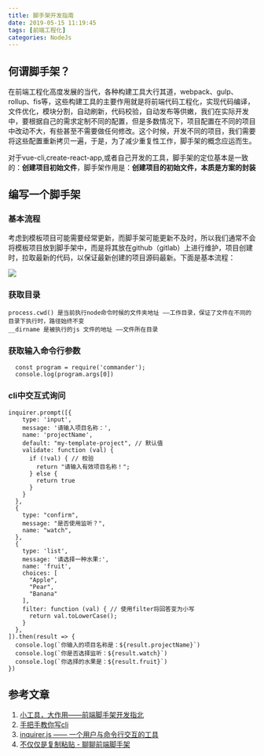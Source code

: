 ```yaml
---
title: 脚手架开发指南
date: 2019-05-15 11:19:45
tags: [前端工程化]
categories: NodeJs
---
```


## 何谓脚手架？

在前端工程化高度发展的当代，各种构建工具大行其道，webpack、gulp、rollup、fis等，这些构建工具的主要作用就是将前端代码工程化，实现代码编译，文件优化，模块分割，自动刷新，代码校验，自动发布等供嫩，我们在实际开发中，要根据自己的需求定制不同的配置，但是多数情况下，项目配置在不同的项目中改动不大，有些甚至不需要做任何修改。这个时候，开发不同的项目，我们需要将这些配置重新拷贝一遍，于是，为了减少重复性工作，脚手架的概念应运而生。  

<!-- more -->

对于vue-cli,create-react-app,或者自己开发的工具，脚手架的定位基本是一致的：**创建项目初始文件**，脚手架作用是：**创建项目的初始文件，本质是方案的封装**

## 编写一个脚手架

### 基本流程
考虑到模板项目可能需要经常更新，而脚手架可能更新不及时，所以我们通常不会将模板项目放到脚手架中，而是将其放在github（gitlab）上进行维护，项目创建时，拉取最新的代码，以保证最新创建的项目源码最新。下面是基本流程：

![](https://i.imgur.com/9UY3UIr.png)

### 获取目录
	process.cwd() 是当前执行node命令时候的文件夹地址 ——工作目录，保证了文件在不同的目录下执行时，路径始终不变
	__dirname 是被执行的js 文件的地址 ——文件所在目录

### 获取输入命令行参数

	  const program = require('commander');
	  console.log(program.args[0])

### cli中交互式询问 

 
	inquirer.prompt([{
	    type: 'input',
	    message: '请输入项目名称：',
	    name: 'projectName',
	    default: "my-template-project", // 默认值
	    validate: function (val) {
	      if (!val) { // 校验
	        return "请输入有效项目名称！";
	      } else {
	        return true
	      }
	    }
	  },
	  {
	    type: "confirm",
	    message: "是否使用监听？",
	    name: "watch",
	  },
	  {
	    type: 'list',
	    message: '请选择一种水果:',
	    name: 'fruit',
	    choices: [
	      "Apple",
	      "Pear",
	      "Banana"
	    ],
	    filter: function (val) { // 使用filter将回答变为小写
	      return val.toLowerCase();
	    }
	  },
	]).then(result => {
	  console.log(`你输入的项目名称是：${result.projectName}`)
	  console.log(`你是否选择监听：${result.watch}`)
	  console.log(`你选择的水果是：${result.fruit}`)
	})


## 参考文章
1. [小工具，大作用——前端脚手架开发指北](https://mp.weixin.qq.com/s/3HaVA-qhy-TDkE7KVXjDSg)
2. [手把手教你写cli](https://www.jianshu.com/p/095c968d406f)
3. [inquirer.js —— 一个用户与命令行交互的工具](https://blog.csdn.net/qq_26733915/article/details/80461257)
4. [不仅仅是复制粘贴 - 聊聊前端脚手架](https://www.cnblogs.com/ihardcoder/p/6648423.html)

